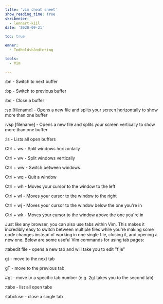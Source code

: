 ```yaml
---
title: 'vim cheat sheet'
show_reading_time: true
skribenter:
  - lennart-kiil
date: '2020-09-21'

toc: true

emner:
  - Indholdshåndtering

tools:
  - Vim

---
```


:bn - Switch to next buffer

:bp - Switch to previous buffer

:bd - Close a buffer

:sp [filename] - Opens a new file and splits your screen horizontally to show more than one buffer

:vsp [filename] - Opens a new file and splits your screen vertically to show more than one buffer

:ls - Lists all open buffers

Ctrl + ws - Split windows horizontally

Ctrl + wv - Split windows vertically

Ctrl + ww - Switch between windows

Ctrl + wq - Quit a window

Ctrl + wh - Moves your cursor to the window to the left

Ctrl + wl - Moves your cursor to the window to the right

Ctrl + wj - Moves your cursor to the window below the one you're in

Ctrl + wk - Moves your cursor to the window above the one you're in


Just like any browser, you can also use tabs within Vim. This makes it incredibly easy to switch between multiple files while you're making some code changes instead of working in one single file, closing it, and opening a new one. Below are some useful Vim commands for using tab pages:

:tabedit file - opens a new tab and will take you to edit "file"

gt - move to the next tab

gT - move to the previous tab

#gt - move to a specific tab number (e.g. 2gt takes you to the second tab)

:tabs - list all open tabs

:tabclose - close a single tab


